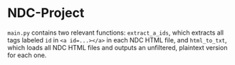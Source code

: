 # NDC-Project

`main.py` contains two relevant functions: `extract_a_ids`, which extracts all tags labeled `id` in `<a id=...></a>` in each NDC HTML file, and `html_to_txt`, which loads all NDC HTML files and outputs an unfiltered, plaintext version for each one.
